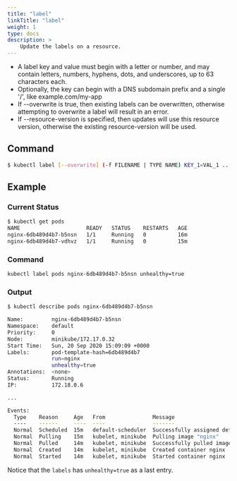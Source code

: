 ```yaml
---
title: "label"
linkTitle: "label"
weight: 1
type: docs
description: >
    Update the labels on a resource.
---
```


- A label key and value must begin with a letter or number, and may contain letters, numbers, hyphens, dots, and underscores, up to 63 characters each.
- Optionally, the key can begin with a DNS subdomain prefix and a single '/', like example.com/my-app
- If --overwrite is true, then existing labels can be overwritten, otherwise attempting to overwrite a label will result in an error.
- If --resource-version is specified, then updates will use this resource version, otherwise the existing resource-version will be used.

## Command
```bash
$ kubectl label [--overwrite] (-f FILENAME | TYPE NAME) KEY_1=VAL_1 ... KEY_N=VAL_N [--resource-version=version]
```

## Example

### Current Status
```bash
$ kubectl get pods
NAME                     READY   STATUS    RESTARTS   AGE
nginx-6db489d4b7-b5nsn   1/1     Running   0          16m
nginx-6db489d4b7-vdhvz   1/1     Running   0          15m
```

### Command
```bash
kubectl label pods nginx-6db489d4b7-b5nsn unhealthy=true
```

### Output
```bash
$ kubectl describe pods nginx-6db489d4b7-b5nsn

Name:         nginx-6db489d4b7-b5nsn
Namespace:    default
Priority:     0
Node:         minikube/172.17.0.32
Start Time:   Sun, 20 Sep 2020 15:09:09 +0000
Labels:       pod-template-hash=6db489d4b7
              run=nginx
              unhealthy=true
Annotations:  <none>
Status:       Running
IP:           172.18.0.6

...

Events:
  Type    Reason     Age   From               Message
  ----    ------     ----  ----               -------
  Normal  Scheduled  15m   default-scheduler  Successfully assigned default/nginx-6db489d4b7-b5nsn to minikube
  Normal  Pulling    15m   kubelet, minikube  Pulling image "nginx"
  Normal  Pulled     14m   kubelet, minikube  Successfully pulled image "nginx"
  Normal  Created    14m   kubelet, minikube  Created container nginx
  Normal  Started    14m   kubelet, minikube  Started container nginx
```

Notice that the `labels` has `unhealthy=true` as a last entry.